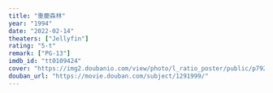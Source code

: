 ```yaml
---
title: "重慶森林"
year: "1994"
date: "2022-02-14"
theaters: ["Jellyfin"]
rating: "5-t"
remark: ["PG-13"]
imdb_id: "tt0109424"
cover: "https://img2.doubanio.com/view/photo/l_ratio_poster/public/p792381411.jpg"
douban_url: "https://movie.douban.com/subject/1291999/"
---
```

